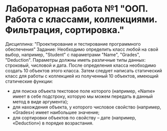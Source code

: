 # Лабораторная работа №1 "ООП. Работа с классами, коллекциями. Фильтрация, сортировка."
Дисциплина: "Проектирование и тестирование программного обеспечения" 
Задание: Необходимо определить класс любой на свой выбор, например, "Student" с параметрами "Name", "Grades", "Deduction". Параметры должны иметь различные типы данных: строковый, числовой и дата. После определения класса необходимо создать 10 объектов этого класса. Затем следует написать статический класс для работы с коллекцией из полученный 10 объектов, имеющий статические функции:
- для поиска объекта текстовое поле которого (например, «Name» имеет в себе подстроку, которую мы можем передать в данный метод в виде аргумента);
- для нахождения объекта, у которого числовое свойство (например, «Grades») имеет наибольшее значение;
- для сортировки объектов по свойству – дате (например, «Deduction») в порядке возрастания.
